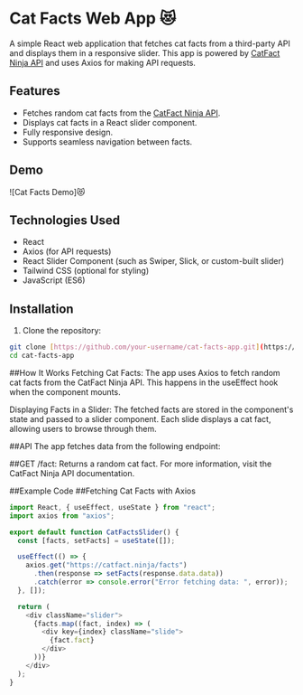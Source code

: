 # Cat Facts Web App 😻

A simple React web application that fetches cat facts from a third-party API and displays them in a responsive slider. This app is powered by [CatFact Ninja API](https://catfact.ninja) and uses Axios for making API requests.

## Features

- Fetches random cat facts from the [CatFact Ninja API](https://catfact.ninja).
- Displays cat facts in a React slider component.
- Fully responsive design.
- Supports seamless navigation between facts.

## Demo

![Cat Facts Demo]😻

## Technologies Used

- React
- Axios (for API requests)
- React Slider Component (such as Swiper, Slick, or custom-built slider)
- Tailwind CSS (optional for styling)
- JavaScript (ES6)

## Installation

1. Clone the repository:

```bash
git clone [https://github.com/your-username/cat-facts-app.git](https://github.com/abiudev/Random-Cat-Facts-WebApp)
cd cat-facts-app

```
##How It Works
Fetching Cat Facts: The app uses Axios to fetch random cat facts from the CatFact Ninja API. This happens in the useEffect hook when the component mounts.

Displaying Facts in a Slider: The fetched facts are stored in the component's state and passed to a slider component. Each slide displays a cat fact, allowing users to browse through them.

##API
The app fetches data from the following endpoint:

##GET /fact: Returns a random cat fact.
For more information, visit the CatFact Ninja API documentation.

##Example Code
##Fetching Cat Facts with Axios
``` Javascript
import React, { useEffect, useState } from "react";
import axios from "axios";

export default function CatFactsSlider() {
  const [facts, setFacts] = useState([]);

  useEffect(() => {
    axios.get("https://catfact.ninja/facts")
      .then(response => setFacts(response.data.data))
      .catch(error => console.error("Error fetching data: ", error));
  }, []);

  return (
    <div className="slider">
      {facts.map((fact, index) => (
        <div key={index} className="slide">
          {fact.fact}
        </div>
      ))}
    </div>
  );
}
```

